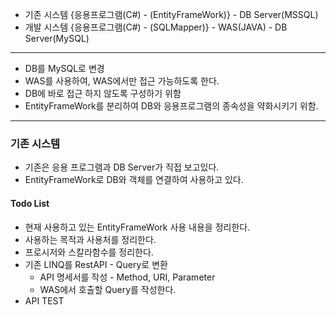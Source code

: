 * 기존 시스템
{응용프로그램(C#) - (EntityFrameWork)} - DB Server(MSSQL)
* 개발 시스템
{응용프로그램(C#) - (SQLMapper)} - WAS(JAVA) - DB Server(MySQL)
---

* DB를 MySQL로 변경
* WAS를 사용하여, WAS에서만 접근 가능하도록 한다.
* DB에 바로 접근 하지 않도록 구성하기 위함
* EntityFrameWork를 분리하여 DB와 응용프로그램의 종속성을 약화시키기 위함.

---
### 기존 시스템
* 기존은 응용 프로그램과 DB Server가 직접 보고있다. 
* EntityFrameWork로 DB와 객체를 연결하여 사용하고 있다.
#### Todo List
* 현재 사용하고 있는 EntityFrameWork 사용 내용을 정리한다.
* 사용하는 목적과 사용처를 정리한다.
* 프로시저와 스칼라함수를 정리한다.
* 기존 LINQ를 RestAPI - Query로 변환
    * API 명세서를 작성 - Method, URI, Parameter
    * WAS에서 호출할 Query를 작성한다.
* API TEST
